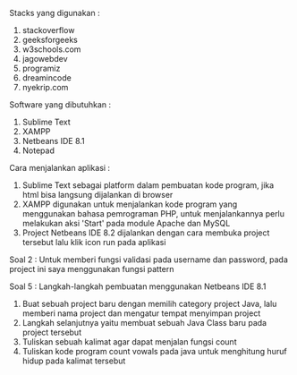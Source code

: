 Stacks yang digunakan : 
1. stackoverflow
2. geeksforgeeks
3. w3schools.com
4. jagowebdev
5. programiz
6. dreamincode
7. nyekrip.com

Software yang dibutuhkan :
1. Sublime Text
2. XAMPP
3. Netbeans IDE 8.1
4. Notepad

Cara menjalankan aplikasi :
1. Sublime Text sebagai platform dalam pembuatan kode program, jika html bisa langsung dijalankan di browser
2. XAMPP digunakan untuk menjalankan kode program yang menggunakan bahasa pemrograman PHP, 
untuk menjalankannya perlu melakukan aksi 'Start' pada module Apache dan MySQL
3. Project Netbeans IDE 8.2 dijalankan dengan cara membuka project tersebut lalu klik icon run pada aplikasi 


Soal 2 :
Untuk memberi fungsi validasi pada username dan password, pada project ini saya menggunakan fungsi pattern 

Soal 5 :
Langkah-langkah pembuatan menggunakan Netbeans IDE 8.1
1. Buat sebuah project baru dengan memilih category project Java, lalu memberi nama project dan mengatur tempat menyimpan project
2. Langkah selanjutnya yaitu membuat sebuah Java Class baru pada project tersebut
3. Tuliskan sebuah kalimat agar dapat menjalan fungsi count 
4. Tuliskan kode program count vowals pada java untuk menghitung huruf hidup pada kalimat tersebut
